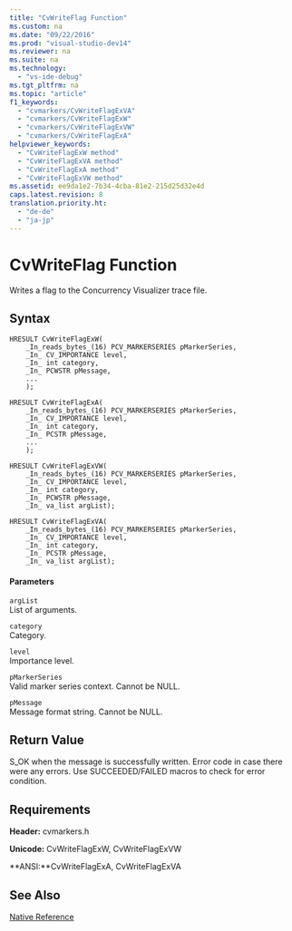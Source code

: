 ```yaml
---
title: "CvWriteFlag Function"
ms.custom: na
ms.date: "09/22/2016"
ms.prod: "visual-studio-dev14"
ms.reviewer: na
ms.suite: na
ms.technology: 
  - "vs-ide-debug"
ms.tgt_pltfrm: na
ms.topic: "article"
f1_keywords: 
  - "cvmarkers/CvWriteFlagExVA"
  - "cvmarkers/CvWriteFlagExW"
  - "cvmarkers/CvWriteFlagExVW"
  - "cvmarkers/CvWriteFlagExA"
helpviewer_keywords: 
  - "CvWriteFlagExW method"
  - "CvWriteFlagExVA method"
  - "CvWriteFlagExA method"
  - "CvWriteFlagExVW method"
ms.assetid: ee9da1e2-7b34-4cba-81e2-215d25d32e4d
caps.latest.revision: 8
translation.priority.ht: 
  - "de-de"
  - "ja-jp"
---
```

# CvWriteFlag Function
Writes a flag to the Concurrency Visualizer trace file.  
  
## Syntax  
  
```  
HRESULT CvWriteFlagExW(  
    _In_reads_bytes_(16) PCV_MARKERSERIES pMarkerSeries,  
    _In_ CV_IMPORTANCE level,  
    _In_ int category,  
    _In_ PCWSTR pMessage,  
    ...  
    );  
  
HRESULT CvWriteFlagExA(  
    _In_reads_bytes_(16) PCV_MARKERSERIES pMarkerSeries,  
    _In_ CV_IMPORTANCE level,  
    _In_ int category,  
    _In_ PCSTR pMessage,  
    ...  
    );  
  
HRESULT CvWriteFlagExVW(  
    _In_reads_bytes_(16) PCV_MARKERSERIES pMarkerSeries,  
    _In_ CV_IMPORTANCE level,  
    _In_ int category,  
    _In_ PCWSTR pMessage,  
    _In_ va_list argList);  
  
HRESULT CvWriteFlagExVA(  
    _In_reads_bytes_(16) PCV_MARKERSERIES pMarkerSeries,  
    _In_ CV_IMPORTANCE level,  
    _In_ int category,  
    _In_ PCSTR pMessage,  
    _In_ va_list argList);  
```  
  
#### Parameters  
 `argList`  
 List of arguments.  
  
 `category`  
 Category.  
  
 `level`  
 Importance level.  
  
 `pMarkerSeries`  
 Valid marker series context. Cannot be NULL.  
  
 `pMessage`  
 Message format string. Cannot be NULL.  
  
## Return Value  
 S_OK when the message is successfully written. Error code in case there were any errors. Use SUCCEEDED/FAILED macros to check for error condition.  
  
## Requirements  
 **Header:** cvmarkers.h  
  
 **Unicode:** CvWriteFlagExW, CvWriteFlagExVW  
  
 **ANSI:**CvWriteFlagExA, CvWriteFlagExVA  
  
## See Also  
 [Native Reference](../VS_csharp/c---library-reference.md)